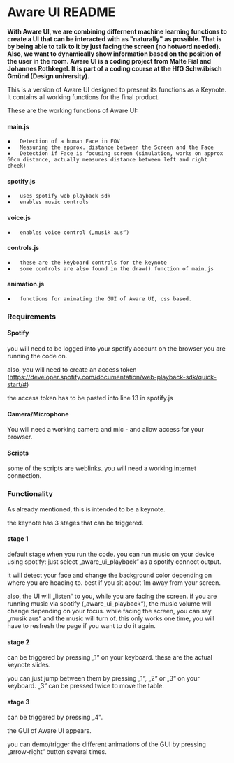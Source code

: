 # Aware UI README

**With Aware UI, we are combining differnent machine learning functions to create a UI that can be interacted with as "naturally" as possible. That is by being able to talk to it by just facing the screen (no hotword needed). Also, we want to dynamically show information based on the position of the user in the room. Aware UI is a coding project from Malte Fial and Johannes Rothkegel. It is part of a coding course at the HfG Schwäbisch Gmünd (Design university).**

This is a version of Aware UI designed to present its functions as a Keynote. 
It contains all working functions for the final product.

These are the working functions of Aware UI:

#### main.js

	▪	Detection of a human Face in FOV
	▪	Measuring the approx. distance between the Screen and the Face
	▪	Detection if Face is focusing screen (simulation, works on approx 60cm distance, actually measures distance between left and right cheek)

#### spotify.js

	▪	uses spotify web playback sdk 
	▪	enables music controls

#### voice.js

	▪	enables voice control („musik aus“)

#### controls.js

	▪	these are the keyboard controls for the keynote
	▪	some controls are also found in the draw() function of main.js

#### animation.js

	▪	functions for animating the GUI of Aware UI, css based.
  


### Requirements



#### Spotify

you will need to be logged into your spotify account on the browser you are running the code on. 

also, you will need to create an access token (https://developer.spotify.com/documentation/web-playback-sdk/quick-start/#) 

the access token has to be pasted into line 13 in spotify.js

#### Camera/Microphone
You will need a working camera and mic - and allow access for your browser.


#### Scripts
some of the scripts are weblinks. you will need a working internet connection. 


### Functionality

As already mentioned, this is intended to be a keynote. 

the keynote has 3 stages that can be triggered.

#### stage 1
default stage when you run the code. 
you can run music on your device using spotify: just select „aware_ui_playback“ as a spotify connect output.

it will detect your face and change the background color depending on where you are heading to.
best if you sit about 1m away from your screen. 

also, the UI will „listen“ to you, while you are facing the screen. 
if you are running music via spotify („aware_ui_playback“), the music volume will change depending on your focus. 
while facing the screen, you can say „musik aus“ and the music will turn of. this only works one time, you will have to 
resfresh the page if you want to do it again.


#### stage 2
can be triggered by pressing „1“ on your keyboard. 
these are the actual keynote slides.

you can just jump between them by pressing „1“, „2“ or „3“ on your keyboard.
„3“ can be pressed twice to move the table. 

#### stage 3
can be triggered by pressing „4".

the GUI of Aware UI appears. 

you can demo/trigger the different animations of the GUI by pressing „arrow-right“ button several times. 
